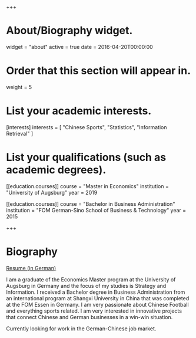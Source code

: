 +++
# About/Biography widget.
widget = "about"
active = true
date = 2016-04-20T00:00:00

# Order that this section will appear in.
weight = 5

# List your academic interests.
[interests]
  interests = [
    "Chinese Sports",
    "Statistics",
    "Information Retrieval"
  ]

# List your qualifications (such as academic degrees).
[[education.courses]]
  course = "Master in Economics"
  institution = "University of Augsburg"
  year = 2019

[[education.courses]]
  course = "Bachelor in Business Administration"
  institution = "FOM German-Sino School of Business & Technology"
  year = 2015
 
+++

# Biography

[Resume (in German)](https://xirui-zhao.netlify.com/docs/XiruiZhaoLebenslauf.pdf)

I am a graduate of the Economics Master program at the University of Augsburg in Germany and the focus of my studies is Strategy and Information. I received a Bachelor degree in Business Administration from an international program at Shangxi University in China that was completed at the FOM Essen in Germany. I am very passionate about Chinese Football and everything sports related. I am very interested in innovative projects that connect Chinese and German businesses in a win-win situation.

Currently looking for work in the German-Chinese job market.